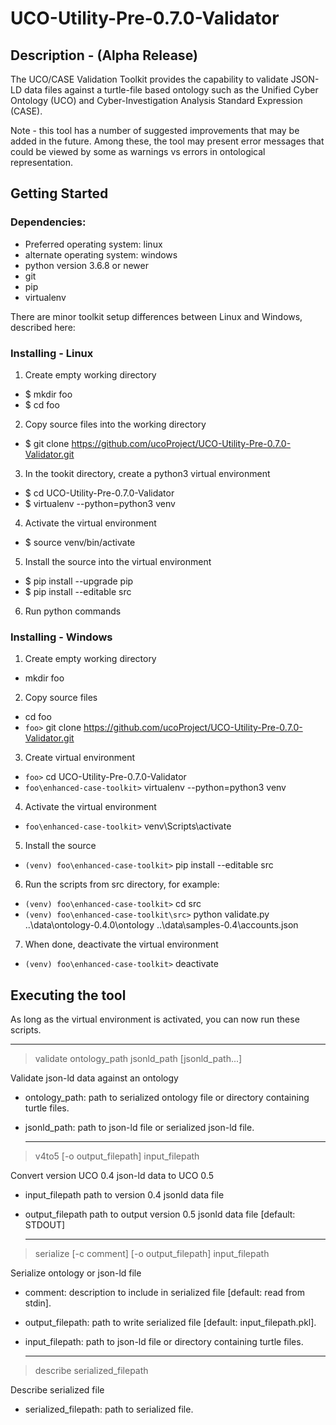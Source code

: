 # UCO-Utility-Pre-0.7.0-Validator

## Description -  (Alpha Release)

The UCO/CASE Validation Toolkit provides the capability to validate JSON-LD data files against a turtle-file based ontology such as the Unified Cyber Ontology (UCO) and Cyber-Investigation Analysis Standard Expression (CASE).

Note - this tool has a number of suggested improvements that may be added in the future. Among these, the tool may present error messages that could be viewed by some as warnings vs errors in ontological representation.

## Getting Started

### Dependencies:
* Preferred operating system: linux
* alternate operating system: windows
* python version 3.6.8 or newer
* git
* pip
* virtualenv

There are minor toolkit setup differences between Linux and Windows, described here:


### Installing - Linux

1.  Create empty working directory
* $ mkdir foo
* $ cd foo

2.  Copy source files into the working directory
* $ git clone https://github.com/ucoProject/UCO-Utility-Pre-0.7.0-Validator.git

3.  In the tookit directory, create a python3 virtual environment
* $ cd UCO-Utility-Pre-0.7.0-Validator
* $ virtualenv --python=python3 venv

4.  Activate the virtual environment
* $ source venv/bin/activate

5.  Install the source into the virtual environment
* $ pip install --upgrade pip
* $ pip install --editable src

6.  Run python commands


### Installing - Windows

1. Create empty working directory
 * mkdir foo
2. Copy source files
 *  cd foo
 * `foo>` git clone https://github.com/ucoProject/UCO-Utility-Pre-0.7.0-Validator.git
3. Create virtual environment
 * `foo>` cd UCO-Utility-Pre-0.7.0-Validator
 * `foo\enhanced-case-toolkit>` virtualenv --python=python3 venv
4. Activate the virtual environment
 * `foo\enhanced-case-toolkit>` venv\Scripts\activate
5. Install the source
 * `(venv) foo\enhanced-case-toolkit>` pip install --editable src
6. Run the scripts from src directory, for example:
 * `(venv) foo\enhanced-case-toolkit>` cd src
 * `(venv) foo\enhanced-case-toolkit\src>` python validate.py ..\data\ontology-0.4.0\ontology ..\data\samples-0.4\accounts.json
7. When done, deactivate the virtual environment
 * `(venv) foo\enhanced-case-toolkit>` deactivate

## Executing the tool

As long as the virtual environment is activated, you can now run these scripts.

   -------------------------------------------------------------------
> validate ontology_path jsonld_path [jsonld_path...]

Validate json-ld data against an ontology
* ontology_path:   path to serialized ontology file or directory containing turtle files.
* jsonld_path:     path to json-ld file or serialized json-ld file.



   ------------------------------------------------------------------------------------------
> v4to5 [-o output_filepath] input_filepath

Convert version UCO 0.4 json-ld data to UCO 0.5
* input_filepath   path to version 0.4 jsonld data file
* output_filepath  path to output version 0.5 jsonld data file [default: STDOUT]

   --------------------------------------------------------------------------
 > serialize [-c comment] [-o output_filepath] input_filepath

Serialize ontology or json-ld file

* comment:         description to include in serialized file [default: read from stdin].
* output_filepath: path to write serialized file [default: input_filepath.pkl].
* input_filepath:  path to json-ld file or directory containing turtle files.



   --------------------------------------------
>    describe serialized_filepath

Describe serialized file
* serialized_filepath:  path to serialized file.
